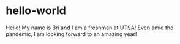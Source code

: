 # hello-world

Hello! My name is Bri and I am a freshman at UTSA! Even amid the pandemic, I am looking forward to an amazing year!
